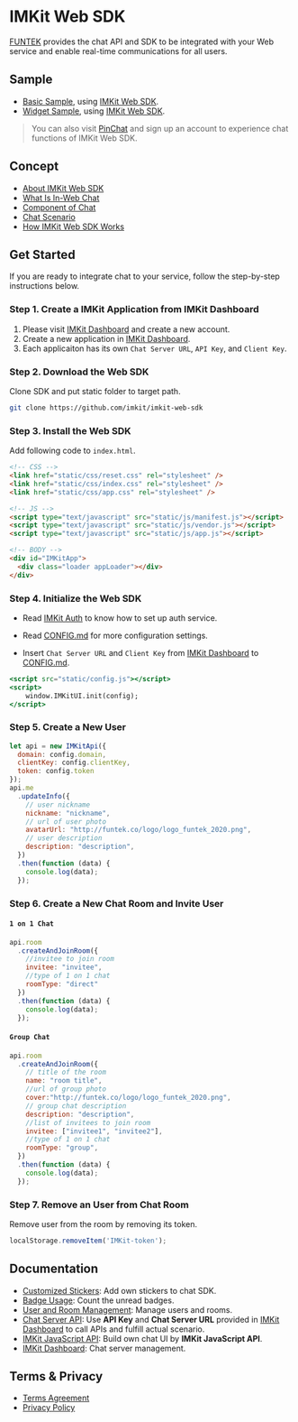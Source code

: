 # IMKit Web SDK

[FUNTEK](http://funtek.co/) provides the chat API and SDK to be integrated with your Web service and enable real-time communications for all users.

## Sample

- [Basic Sample](https://github.com/imkit/imkit-web-sdk/tree/master/demo), using [IMKit Web SDK](https://github.com/imkit/imkit-web-sdk/).
- [Widget Sample](https://github.com/imkit/imkit-web-sdk/blob/master/demo/iframe.html), using [IMKit Web SDK](https://github.com/imkit/imkit-web-sdk/).

> You can also visit [PinChat](https://pinchat.me) and sign up an account to experience chat functions of IMKit Web SDK.

## Concept

- [About IMKit Web SDK](https://github.com/imkit/imkit-web-sdk/blob/master/docs/en/CONCEPT.md#about-imkit-web-sdk)
- [What Is In-Web Chat](https://github.com/imkit/imkit-web-sdk/blob/master/docs/en/CONCEPT.md#in-web-chat)
- [Component of Chat](https://github.com/imkit/imkit-web-sdk/blob/master/docs/en/CONCEPT.md#component-of-chat)
- [Chat Scenario](https://github.com/imkit/imkit-web-sdk/blob/master/docs/en/CONCEPT.md#chat-scenario-design)
- [How IMKit Web SDK Works](https://github.com/imkit/imkit-web-sdk/blob/master/docs/en/CONCEPT.md#how-imkit-web-sdk-works)


## Get Started

If you are ready to integrate chat to your service, follow the step-by-step instructions below.

### Step 1. Create a IMKit Application from IMKit Dashboard

1. Please visit [IMKit Dashboard](https://dashboard.imkit.io/) and create a new account.
2. Create a new application in [IMKit Dashboard](https://dashboard.imkit.io/).
3. Each applicaiton has its own `Chat Server URL`, `API Key`, and `Client Key`.

### Step 2. Download the Web SDK

Clone SDK and put static folder to target path.

```bash
git clone https://github.com/imkit/imkit-web-sdk
```

### Step 3. Install the Web SDK

Add following code to `index.html`.

```html
<!-- CSS -->
<link href="static/css/reset.css" rel="stylesheet" />
<link href="static/css/index.css" rel="stylesheet" />
<link href="static/css/app.css" rel="stylesheet" />

<!-- JS -->
<script type="text/javascript" src="static/js/manifest.js"></script>
<script type="text/javascript" src="static/js/vendor.js"></script>
<script type="text/javascript" src="static/js/app.js"></script>

<!-- BODY -->
<div id="IMKitApp">
  <div class="loader appLoader"></div>
</div>
```

### Step 4. Initialize the Web SDK



- Read [IMKit Auth](https://github.com/FUNTEKco/chat-server-document/wiki#external-auth-service) to know how to set up auth service.

- Read [CONFIG.md](https://github.com/imkit/imkit-web-sdk/blob/master/docs/en/CONFIG.md) for more configuration settings.

- Insert `Chat Server URL` and `Client Key` from [IMKit Dashboard](https://dashboard.imkit.io/) to [CONFIG.md](https://github.com/imkit/imkit-web-sdk/blob/master/docs/en/CONFIG.md).


```jsx
<script src="static/config.js"></script>
<script>
	window.IMKitUI.init(config);
</script>
```

### Step 5. Create a New User

```jsx
let api = new IMKitApi({
  domain: config.domain,
  clientKey: config.clientKey,
  token: config.token
});
api.me
  .updateInfo({
    // user nickname
    nickname: "nickname",
    // url of user photo
    avatarUrl: "http://funtek.co/logo/logo_funtek_2020.png",
    // user description
    description: "description",
  })
  .then(function (data) {
    console.log(data);
  });
```

### Step 6. Create a New Chat Room and Invite User


#### `1 on 1 Chat`


```jsx
api.room
  .createAndJoinRoom({
    //invitee to join room
    invitee: "invitee",
    //type of 1 on 1 chat
    roomType: "direct"
  })
  .then(function (data) {
    console.log(data);
  });
```

#### `Group Chat`


```jsx
api.room
  .createAndJoinRoom({
    // title of the room
    name: "room title",
    //url of group photo
    cover:"http://funtek.co/logo/logo_funtek_2020.png",
    // group chat description
    description: "description",
    //list of invitees to join room
    invitee: ["invitee1", "invitee2"],
    //type of 1 on 1 chat
    roomType: "group", 
  })
  .then(function (data) {
    console.log(data);
  });
```

### Step 7. Remove an User from Chat Room

Remove user from the room by removing its token.

```jsx
localStorage.removeItem('IMKit-token');
```

## Documentation

- [Customized Stickers](https://github.com/imkit/imkit-web-sdk/blob/master/docs/zh-tw/STICKER.md): Add own stickers to chat SDK.
- [Badge Usage](https://github.com/imkit/imkit-web-sdk/blob/master/docs/en/APILIB.md#badge): Count the unread badges.
- [User and Room Management](https://github.com/imkit/imkit-web-sdk/blob/master/docs/en/APILIB.md): Manage users and rooms.
- [Chat Server API](https://github.com/FUNTEKco/chat-server-document/wiki): Use **API Key** and **Chat Server URL** provided in [IMKit Dashboard](https://dashboard.imkit.io/) to call APIs and fulfill actual scenario.
- [IMKit JavaScript API](https://github.com/imkit/imkit-js-lib): Build own chat UI by **IMKit JavaScript API**.
- [IMKit Dashboard](https://dashboard.imkit.io/): Chat server management.

## Terms & Privacy

- [Terms Agreement](https://github.com/imkit/imkit-web-sdk/blob/master/docs/en/TERMS.md)
- [Privacy Policy](https://github.com/imkit/imkit-web-sdk/blob/master/docs/en/PRIVACY.md)
